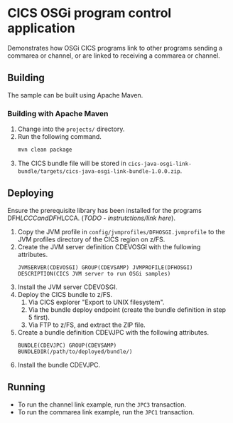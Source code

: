 # CICS OSGi program control application
Demonstrates how OSGi CICS programs link to other programs sending a commarea or channel, or are linked to receiving a commarea or channel.

## Building
The sample can be built using Apache Maven.

### Building with Apache Maven
1. Change into the `projects/` directory.
2. Run the following command.
   ```sh
   mvn clean package
   ```
3. The CICS bundle file will be stored in `cics-java-osgi-link-bundle/targets/cics-java-osgi-link-bundle-1.0.0.zip`.

## Deploying
Ensure the prerequisite library has been installed for the programs DFH$LCCC and DFH$LCCA. (*TODO - instrutctions/link here*).

1. Copy the JVM profile in `config/jvmprofiles/DFHOSGI.jvmprofile` to the JVM profiles directory of the CICS region on z/FS.
2. Create the JVM server definition CDEVOSGI with the fullowing attributes.
   ```
   JVMSERVER(CDEVOSGI) GROUP(CDEVSAMP) JVMPROFILE(DFHOSGI) DESCRIPTION(CICS JVM server to run OSGi samples)
   ```
3. Install the JVM server CDEVOSGI.
4. Deploy the CICS bundle to z/FS.
   1. Via CICS explorer "Export to UNIX filesystem".
   2. Via the bundle deploy endpoint (create the bundle definition in step 5 first).
   3. Via FTP to z/FS, and extract the ZIP file.
5. Create a bundle definition CDEVJPC with the following attributes.
   ```
   BUNDLE(CDEVJPC) GROUP(CDEVSAMP) BUNDLEDIR(/path/to/deployed/bundle/)
   ```
6. Install the bundle CDEVJPC.


## Running

* To run the channel link example, run the `JPC3` transaction.
* To run the commarea link example, run the `JPC1` transaction.

